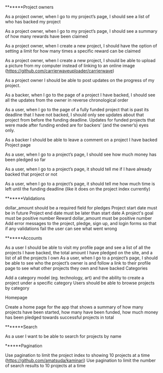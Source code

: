 *******Project owners

As a project owner, when I go to my project’s page, I should see a list of who has backed my project

As a project owner, when I go to my project’s page, I should see a summary of how many rewards have been claimed

As a project owner, when I create a new project, I should have the option of setting a limit for how many times a specific reward can be claimed

As a project owner, when I create a new project, I should be able to upload a picture from my computer instead of linking to an online image (https://github.com/carrierwaveuploader/carrierwave)

As a project owner I should be able to post updates on the progress of my project.

As a backer, when I go to the page of a project I have backed, I should see all the updates from the owner in reverse chronological order

As a user, when I go to the page of a fully funded project that is past its deadline that I have not backed, I should only see updates about that project from before the funding deadline. Updates for funded projects that were made after funding ended are for backers’ (and the owner’s) eyes only.

As a backer I should be able to leave a comment on a project I have backed
Project page

As a user, when I go to a project’s page, I should see how much money has been pledged so far

As a user, when I go to a project’s page, it should tell me if I have already backed that project or not

As a user, when I go to a project’s page, it should tell me how much time is left until the funding deadline (like it does on the project index currently)


*******Validations

dollar_amount should be a required field for pledges
Project start date must be in future
Project end date must be later than start date
A project's goal must be positive number
Reward dollar_amount must be positive number
Add error messages to the project, pledge, sign up, and login forms so that if any validations fail the user can see what went wrong


*******Accounts

As a user I should be able to visit my profile page and see a list of all the projects I have backed, the total amount I have pledged on the site, and a list of all the projects I own
As a user, when I go to a project’s page, I should be able to see who the project’s owner is and follow a link to their profile page to see what other projects they own and have backed
Categories

Add a category model (eg. technology, art) and the ability to create a project under a specific category
Users should be able to browse projects by category


Homepage

Create a home page for the app that shows a summary of how many projects have been started, how many have been funded, how much money has been pledged towards successful projects in total


*******Search

As a user I want to be able to search for projects by name


******Pagination

Use pagination to limit the project index to showing 10 projects at a time (https://github.com/amatsuda/kaminari)
Use pagination to limit the number of search results to 10 projects at a time
